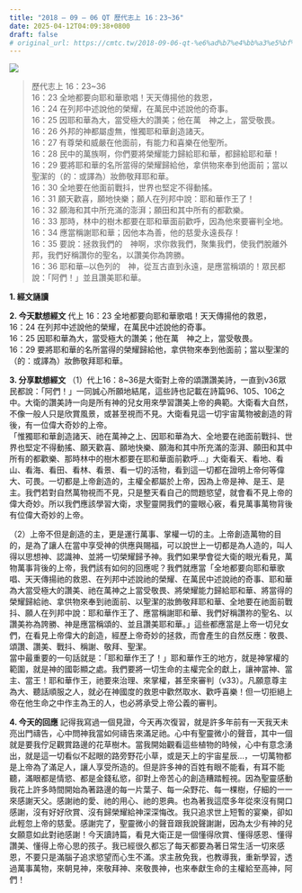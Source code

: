 ```yaml
---
title: "2018 – 09 – 06 QT 歷代志上 16：23~36"
date: 2025-04-12T04:09:38+0800
draft: false
# original_url: https://cmtc.tw/2018-09-06-qt-%e6%ad%b7%e4%bb%a3%e5%bf%97%e4%b8%8a-16%ef%bc%9a2336
---
```


![](/images/qt.jpg)
> 歷代志上 16：23\~36  
> 16：23 全地都要向耶和華歌唱！天天傳揚他的救恩，  
> 16：24 在列邦中述說他的榮耀，在萬民中述說他的奇事。  
> 16：25 因耶和華為大，當受極大的讚美；他在萬　神之上，當受敬畏。  
> 16：26 外邦的神都屬虛無，惟獨耶和華創造諸天。  
> 16：27 有尊榮和威嚴在他面前，有能力和喜樂在他聖所。  
> 16：28 民中的萬族啊，你們要將榮耀能力歸給耶和華，都歸給耶和華！  
> 16：29 要將耶和華的名所當得的榮耀歸給他，拿供物來奉到他面前；當以聖潔的（的：或譯為）妝飾敬拜耶和華。  
> 16：30 全地要在他面前戰抖，世界也堅定不得動搖。  
> 16：31 願天歡喜，願地快樂；願人在列邦中說：耶和華作王了！  
> 16：32 願海和其中所充滿的澎湃；願田和其中所有的都歡樂。  
> 16：33 那時，林中的樹木都要在耶和華面前歡呼，因為他來要審判全地。  
> 16：34 應當稱謝耶和華；因他本為善，他的慈愛永遠長存！  
> 16：35 要說：拯救我們的　神啊，求你救我們，聚集我們，使我們脫離外邦，我們好稱讚你的聖名，以讚美你為誇勝。  
> 16：36 耶和華─以色列的　神，從亙古直到永遠，是應當稱頌的！眾民都說：「阿們！」並且讚美耶和華。

**1. 經文誦讀**

**2.  今天默想經文**
代上 16：23 全地都要向耶和華歌唱！天天傳揚他的救恩，  
16：24 在列邦中述說他的榮耀，在萬民中述說他的奇事。  
16：25 因耶和華為大，當受極大的讚美；他在萬　神之上，當受敬畏。  
16：29 要將耶和華的名所當得的榮耀歸給他，拿供物來奉到他面前；當以聖潔的（的：或譯為）妝飾敬拜耶和華。

**3. 分享默想經文**
（1）代上16：8\~36是大衛對上帝的頌讚讚美詩，一直到v36眾民都說：「阿們！」一同誠心所願地結尾，這些詩也記載在詩篇96、105、106之中。大衛的讚美詩一向是所有神的兒女用來學習讚美上帝的典範。大衛看大自然，不像一般人只是欣賞風景，或甚至視而不見。大衛看見這一切宇宙萬物被創造的背後，有一位偉大奇妙的上帝。  
「惟獨耶和華創造諸天、祂在萬神之上、因耶和華為大、全地要在祂面前戰抖、世界也堅定不得動搖、願天歡喜、願地快樂、願海和其中所充滿的澎湃、願田和其中所有的都歡樂、那時林中的樹木都要在耶和華面前歡呼…」大衛看天、看地、看山、看海、看田、看林、看景、看一切的活物，看到這一切都在證明上帝何等偉大、可畏。一切都是上帝創造的，主權全都屬於上帝，因為上帝是神、是王、是主。我們若對自然萬物視而不見，只是整天看自己的問題慾望，就會看不見上帝的偉大奇妙。所以我們應該學習大衛，求聖靈開我們的靈眼心竅，看見萬事萬物背後有位偉大奇妙的上帝。

（2）上帝不但是創造的主，更是運行萬事、掌權一切的主。上帝創造萬物的目的，是為了讓人在當中享受神的供應與賜福，可以說世上一切都是為人造的，叫人得以思想神、認識神、並將一切榮耀歸予神。我們如果學會從大衛的眼光看見，萬物萬事背後的上帝，我們該有如何的回應呢？我們就應當「全地都要向耶和華歌唱、天天傳揚祂的救恩、在列邦中述說祂的榮耀、在萬民中述說祂的奇事、耶和華為大當受極大的讚美、祂在萬神之上當受敬畏、將榮耀能力歸給耶和華、將當得的榮耀歸給祂、拿供物來奉到祂面前、以聖潔的妝飾敬拜耶和華、全地要在祂面前戰抖、願人在列邦中說：耶和華作王了、應當稱謝耶和華、我們好稱讚祢的聖名、以讚美祢為誇勝、神是應當稱頌的、並且讚美耶和華。」這些都應當是上帝一切兒女們，在看見上帝偉大的創造，經歷上帝奇妙的拯救，而會產生的自然反應：敬畏、頌讚、讚美、戰抖、稱謝、敬拜、聖潔。  
當中最重要的一句話就是：「耶和華作王了！」耶和華作王的地方，就是神掌權的範圍，就是神的國彰顯之處。我們要將一切生命的主權完全的獻上，讓神當神、當主、當王！耶和華作王，祂要來治理、來掌權，甚至來審判（v33）。凡願意尊主為大、聽話順服之人，就必在神國度的救恩中歡然取水、歡呼喜樂！但一切拒絕上帝在他生命之中作主為王的人，也必將承受上帝公義的審判。

**4. 今天的回應**
記得我寫過一個見證，今天再次復習，就是許多年前有一天我天未亮出門禱告，心中問神我當如何禱告來滿足祂。心中有聖靈微小的聲音，其中一個就是要我佇足觀賞路邊的花草樹木。當我開始觀看這些植物的時候，心中有意念湧出，就是這一切看似不起眼的路旁野花小草，或是天上的宇宙星辰…，一切萬物都是上帝為了滿足人，讓人享受所造的。但是許多神的百姓有眼不能看，有耳不能聽，滿眼都是情慾、都是金錢私慾，卻對上帝苦心的創造糟踏輕視。因為聖靈感動我花上許多時間開始為著路邊的每一片葉子、每一朵野花、每一棵樹，仔細的一一來感謝天父。感謝祂的愛、祂的用心、祂的恩典。也為著我這麼多年從來沒有開口感謝，沒有好好欣賞、沒有歸榮耀給神深深悔改。我只追求世上短暫的宴樂，卻如此輕忽上帝的慈愛。感謝完了，聖靈微小的聲音跟我說聲謝謝，因為太少有神的兒女願意如此對祂感謝！今天讀詩篇，看見大衛正是一個懂得欣賞、懂得感恩、懂得讚美、懂得上帝心思的孩子。我已經很久都忘了每天都要為著日常生活一切來感恩，不要只是滿腦子追求慾望而心生不滿。求主赦免我，也教導我，重新學習，透過萬事萬物，來朝見神，來敬拜神、來敬畏神，也來奉獻生命的主權給至高神，阿們！
